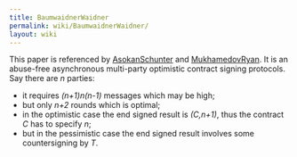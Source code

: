 ```yaml
---
title: BaumwaidnerWaidner
permalink: wiki/BaumwaidnerWaidner/
layout: wiki
---
```


This paper is referenced by [AsokanSchunter](/wiki/AsokanSchunter "wikilink")
and [MukhamedovRyan](/wiki/MukhamedovRyan "wikilink"). It is an abuse-free
asynchronous multi-party optimistic contract signing protocols. Say
there are *n* parties:

-   it requires *(n+1)n(n-1)* messages which may be high;
-   but only *n+2* rounds which is optimal;
-   in the optimistic case the end signed result is *(C,n+1)*, thus the
    contract *C* has to specify *n*;
-   but in the pessimistic case the end signed result involves some
    countersigning by *T*.

